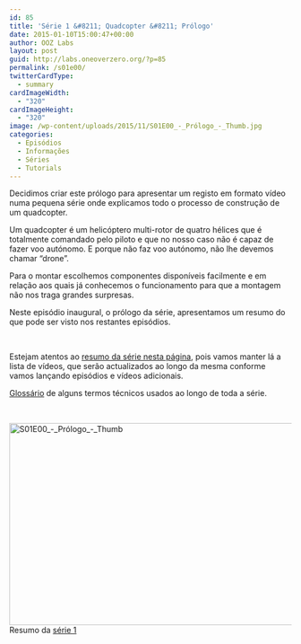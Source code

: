 ```yaml
---
id: 85
title: 'Série 1 &#8211; Quadcopter &#8211; Prólogo'
date: 2015-01-10T15:00:47+00:00
author: OOZ Labs
layout: post
guid: http://labs.oneoverzero.org/?p=85
permalink: /s01e00/
twitterCardType:
  - summary
cardImageWidth:
  - "320"
cardImageHeight:
  - "320"
image: /wp-content/uploads/2015/11/S01E00_-_Prólogo_-_Thumb.jpg
categories:
  - Episódios
  - Informações
  - Séries
  - Tutorials
---
```

Decidimos criar este prólogo para apresentar um registo em formato vídeo numa pequena série onde explicamos todo o processo de construção de um quadcopter.

<p style="text-align: center;">
</p>

Um quadcopter é um helicóptero multi-rotor de quatro hélices que é totalmente comandado pelo piloto e que no nosso caso não é capaz de fazer voo autónomo. E porque não faz voo autónomo, não lhe devemos chamar &#8220;drone&#8221;.

Para o montar escolhemos componentes disponíveis facilmente e em relação aos quais já conhecemos o funcionamento para que a montagem não nos traga grandes surpresas.

Neste episódio inaugural, o prólogo da série, apresentamos um resumo do que pode ser visto nos restantes episódios.

&nbsp;

Estejam atentos ao [resumo da série nesta página](http://labs.oneoverzero.org/serie-1/ "Série 1"), pois vamos manter lá a lista de vídeos, que serão actualizados ao longo da mesma conforme vamos lançando episódios e vídeos adicionais.

[Glossário](http://labs.oneoverzero.org/s01-glossary/ "Glossário") de alguns termos técnicos usados ao longo de toda a série.

&nbsp;

[<img class="aligncenter size-large wp-image-242" src="http://labs.oneoverzero.org/wp-content/uploads/2015/11/S01E00_-_Prólogo_-_Thumb-1024x576.jpg" alt="S01E00_-_Prólogo_-_Thumb" width="640" height="360" srcset="http://labs.oneoverzero.org/wp-content/uploads/2015/11/S01E00_-_Prólogo_-_Thumb-1024x576.jpg 1024w, http://labs.oneoverzero.org/wp-content/uploads/2015/11/S01E00_-_Prólogo_-_Thumb-300x169.jpg 300w, http://labs.oneoverzero.org/wp-content/uploads/2015/11/S01E00_-_Prólogo_-_Thumb-267x150.jpg 267w, http://labs.oneoverzero.org/wp-content/uploads/2015/11/S01E00_-_Prólogo_-_Thumb.jpg 1280w" sizes="(max-width: 640px) 100vw, 640px" />](http://labs.oneoverzero.org/wp-content/uploads/2015/11/S01E00_-_Prólogo_-_Thumb.jpg)Resumo da [série 1](http://labs.oneoverzero.org/series/serie-1/ "Resumo da série 1")